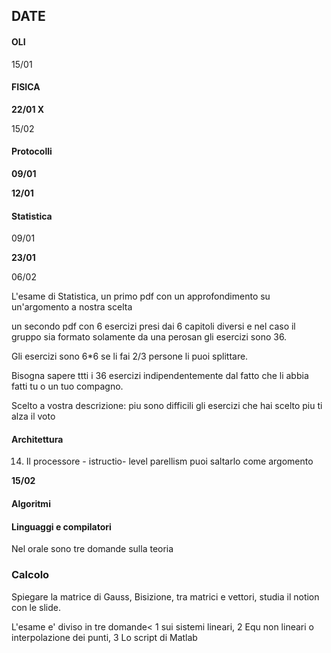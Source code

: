 ## DATE

#### OLI

15/01

#### FISICA

**22/01 X**

15/02

#### Protocolli

**09/01**

**12/01**

#### Statistica

09/01

**23/01**

06/02

L'esame di Statistica, un primo pdf con un approfondimento su un'argomento a nostra scelta

un secondo pdf con 6 esercizi presi dai 6 capitoli diversi e nel caso il gruppo sia formato solamente da una perosan gli esercizi sono 36.

Gli esercizi sono 6*6 se li fai 2/3 persone li puoi splittare.

Bisogna sapere ttti i 36 esercizi indipendentemente dal fatto che li abbia fatti tu o un tuo compagno.

Scelto a vostra descrizione: piu sono difficili gli esercizi che hai scelto piu ti alza il voto

#### Architettura

14. Il processore - istructio- level parellism puoi saltarlo come argomento

**15/02**

#### Algoritmi

#### Linguaggi e compilatori

Nel orale sono tre domande sulla teoria

### Calcolo

Spiegare la matrice di Gauss, Bisizione, tra matrici e vettori, studia il notion con le slide.

L'esame e' diviso in tre domande< 1 sui sistemi lineari, 2 Equ non lineari o interpolazione dei punti, 3 Lo script di Matlab
